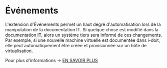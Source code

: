 # Événements

L'extension d'Événements permet un haut degré d'automatisation lors de la manipulation de la documentation IT. Si quelque chose est modifié dans la documentation IT, alors un système tiers sera informé de ces changements. Par exemple, si une nouvelle machine virtuelle est documentée dans i-doit, elle peut automatiquement être créée et provisionnée sur un hôte de virtualisation.

Pour plus d'informations -> [EN SAVOIR PLUS](../../../i-doit-pro-add-ons/events.md) 
